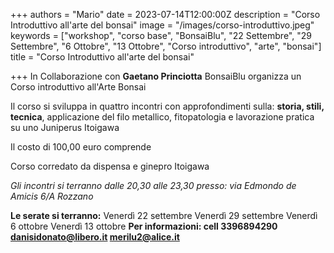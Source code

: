 +++
authors = "Mario"
date = 2023-07-14T12:00:00Z
description = "Corso Introduttivo all'arte del bonsai"
image = "/images/corso-introduttivo.jpeg"
keywords = ["workshop", "corso base", "BonsaiBlu", "22 Settembre", "29 Settembre", "6 Ottobre", "13 Ottobre", "Corso introduttivo", "arte", "bonsai"]
title = "Corso Introduttivo all'arte del bonsai"

+++
In Collaborazione con **Gaetano Princiotta** BonsaiBlu organizza un Corso introduttivo
all'Arte Bonsai

Il corso si sviluppa in quattro incontri con approfondimenti sulla: **storia, stili, tecnica**, applicazione del filo metallico, fitopatologia e lavorazione pratica su uno Juniperus Itoigawa

Il costo di 100,00 euro comprende

Corso corredato da dispensa e
ginepro Itoigawa

*Gli incontri si terranno dalle 20,30 alle 23,30 presso: via Edmondo de Amicis 6/A
Rozzano*

**Le serate si terranno:**
Venerdì 22 settembre
Venerdì 29 settembre
Venerdì 6 ottobre
Venerdì 13 ottobre
**Per informazioni: cell 3396894290 danisidonato@libero.it merilu2@alice.it**
